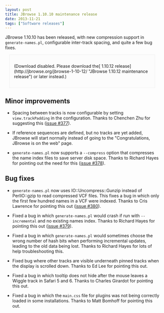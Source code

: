 ```yaml
---
layout: post
title: JBrowse 1.10.10 maintenance release
date: 2013-11-21
tags: ["Software releases"]
---
```


JBrowse 1.10.10 has been released, with new compression support in `generate-names.pl`, configurable inter-track spacing, and quite a few bug fixes.

<div style="padding: 2em 1em; margin: 1em; border: 1px solid #eee; background: #fcfcfc">(Download disabled.  Please download the[ 1.10.12 release](http://jbrowse.org/jbrowse-1-10-12/ "JBrowse 1.10.12 maintenance release") or later instead.)
</div>

## Minor improvements

*   Spacing between tracks is now configurable by setting
`view.trackPadding` in the configuration.  Thanks to Chenchen Zhu
for suggesting this ([issue #377](https://github.com/gmod/jbrowse/issues/377)).

*   If reference sequences are defined, but no tracks are yet added,
JBrowse will start normally instead of going to the
"Congratulations, JBrowse is on the web" page.

*   `generate-names.pl` now supports a `--compress` option that
compresses the name index files to save server disk space.  Thanks
to Richard Hayes for pointing out the need for this ([issue #378](https://github.com/gmod/jbrowse/issues/378)).

## Bug fixes

*   `generate-names.pl` now uses IO::Uncompress::Gunzip instead of
PerlIO::gzip to read compressed VCF files.  This fixes a bug in
which only the first few hundred names in a VCF were indexed.
Thanks to Cris Lawrence for pointing this out ([issue #380](https://github.com/gmod/jbrowse/issues/380)).

*   Fixed a bug in which `generate-names.pl` would crash if run with
`--incremental` and no existing names index.  Thanks to Richard
Hayes for pointing this out ([issue #379](https://github.com/gmod/jbrowse/issues/379)).

*   Fixed a bug in which `generate-names.pl` would sometimes choose the
wrong number of hash bits when performing incremental updates,
leading to the old data being lost.  Thanks to Richard Hayes for
lots of help troubleshooting this.

*   Fixed bug where other tracks are visible underneath pinned tracks
when the display is scrolled down.  Thanks to Ed Lee for pointing
this out.

*   Fixed a bug in which tooltip does not hide after the mouse leaves a
Wiggle track in Safari 5 and 6. Thanks to Charles Girardot for
pointing this out.

*   Fixed a bug in which the `main.css` file for plugins was not being
correctly loaded in some installations.  Thanks to Matt Bomhoff for
pointing this out.
